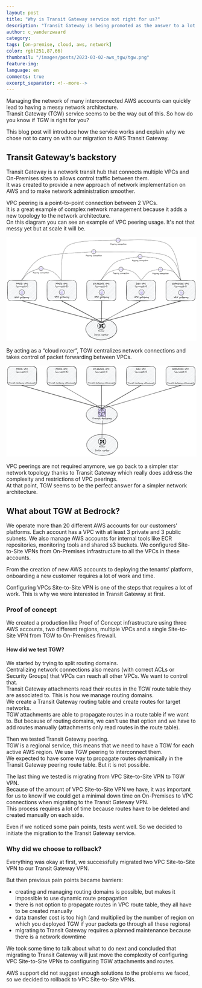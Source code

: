 ```yaml
---
layout: post
title: "Why is Transit Gateway service not right for us?"
description: "Transit Gateway is being promoted as the answer to a lot of network problems in AWS. But is it really a good solution?"
author: c_vanderzwaard
category:
tags: [on-premise, cloud, aws, network]
color: rgb(251,87,66)
thumbnail: "/images/posts/2023-03-02-aws_tgw/tgw.png"
feature-img:
language: en
comments: true
excerpt_separator: <!--more-->
---
```


Managing the network of many interconnected AWS accounts can quickly lead to having a messy network architecture.  
Transit Gateway (TGW) service seems to be the way out of this. So how do you know if TGW is right for you?

This blog post will introduce how the service works and explain why we chose not to carry on with our migration to AWS Transit Gateway.
<!--more-->
## Transit Gateway’s backstory

Transit Gateway is a network transit hub that connects multiple VPCs and On-Premises sites to allows control traffic between them.  
It was created to provide a new approach of network implementation on AWS and to make network administration smoother.

VPC peering is a point-to-point connection between 2 VPCs.  
It is a great example of complex network management because it adds a new topology to the network architecture.  
On this diagram you can see an example of VPC peering usage. It's not that messy yet but at scale it will be.

![Network architecture without Transit Gateway](/images/posts/2023-03-02-aws_tgw/tgw.png)

By acting as a “cloud router”, TGW centralizes network connections and takes control of packet forwarding between VPCs.  

![Network architecture with Transit Gateway](/images/posts/2023-03-02-aws_tgw/tgw2.png)

VPC peerings are not required anymore, we go back to a simpler star network topology thanks to Transit Gateway which really does address the complexity and restrictions of VPC peerings.  
At that point, TGW seems to be the perfect answer for a simpler network architecture.

## What about TGW at Bedrock?

We operate more than 20 different AWS accounts for our customers' platforms. Each account has a VPC with at least 3 private and 3 public subnets. We also manage AWS accounts for internal tools like ECR repositories, monitoring tools and shared s3 buckets. We configured Site-to-Site VPNs from On-Premises infrastructure to all the VPCs in these accounts.

From the creation of new AWS accounts to deploying the tenants’ platform, onboarding a new customer requires a lot of work and time.

Configuring VPCs Site-to-Site VPN is one of the steps that requires a lot of work. This is why we were interested in Transit Gateway at first.

### Proof of concept

We created a production like Proof of Concept infrastructure using three AWS accounts, two different regions, multiple VPCs and a single Site-to-Site VPN from TGW to On-Premises firewall.

#### How did we test TGW?

We started by trying to split routing domains.  
Centralizing network connections also means (with correct ACLs or Security Groups) that VPCs can reach all other VPCs. We want to control that.  
Transit Gateway attachments read their routes in the TGW route table they are associated to. This is how we manage routing domains.  
We create a Transit Gateway routing table and create routes for target networks.  
TGW attachments are able to propagate routes in a route table if we want to. But because of routing domains, we can't use that option and we have to add routes manually (attachments only read routes in the route table).

Then we tested Transit Gateway peering.  
TGW is a regional service, this means that we need to have a TGW for each active AWS region. We use TGW peering to interconnect them.  
We expected to have some way to propagate routes dynamically in the Transit Gateway peering route table. But it is not possible.

The last thing we tested is migrating from VPC Site-to-Site VPN to TGW VPN.  
Because of the amount of VPC Site-to-Site VPN we have, it was important for us to know if we could get a minimal down time on On-Premises to VPC connections when migrating to the Transit Gateway VPN.  
This process requires a lot of time because routes have to be deleted and created manually on each side.

Even if we noticed some pain points, tests went well. So we decided to initiate the migration to the Transit Gateway service.

### Why did we choose to rollback?

Everything was okay at first, we successfully migrated two VPC Site-to-Site VPN to our Transit Gateway VPN.

But then previous pain points became barriers:
- creating and managing routing domains is possible, but makes it impossible to use dynamic route propagation
- there is not option to propagate routes in VPC route table, they all have to be created manually
- data transfer cost is too high (and multiplied by the number of region on which you deployed TGW if your packets go through all these regions)
- migrating to Transit Gateway requires a planned maintenance because there is a network downtime

We took some time to talk about what to do next and concluded that migrating to Transit Gateway will just move the complexity of configuring VPC Site-to-Site VPNs to configuring TGW attachments and routes.

AWS support did not suggest enough solutions to the problems we faced, so we decided to rollback to VPC Site-to-Site VPNs.
